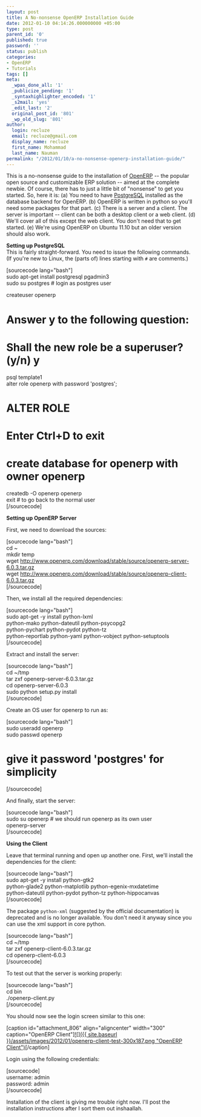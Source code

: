 ```yaml
---
layout: post
title: A No-nonsense OpenERP Installation Guide
date: 2012-01-10 04:14:26.000000000 +05:00
type: post
parent_id: '0'
published: true
password: ''
status: publish
categories:
- OpenERP
- Tutorials
tags: []
meta:
  _wpas_done_all: '1'
  _publicize_pending: '1'
  _syntaxhighlighter_encoded: '1'
  _s2mail: 'yes'
  _edit_last: '2'
  original_post_id: '801'
  _wp_old_slug: '801'
author:
  login: recluze
  email: recluze@gmail.com
  display_name: recluze
  first_name: Mohammad
  last_name: Nauman
permalink: "/2012/01/10/a-no-nonsense-openerp-installation-guide/"
---
```

This is a no-nonsense guide to the installation of [OpenERP](http://www.openerp.com/) -- the popular open source and customizable ERP solution -- aimed at the complete newbie. Of course, there has to just a little bit of "nonsense" to get you started. So, here it is: (a) You need to have [PostgreSQL](http://www.postgresql.org/) installed as the database backend for OpenERP. (b) OpenERP is written in python so you'll need some packages for that part. (c) There is a server and a client. The server is important -- client can be both a desktop client or a web client. (d) We'll cover all of this except the web client. You don't need that to get started. (e) We're using OpenERP on Ubuntu 11.10 but an older version should also work.

<!--more-->

**Setting up PostgreSQL**  
This is fairly straight-forward. You need to issue the following commands. (If you're new to Linux, the (parts of) lines starting with `#` are comments.)

[sourcecode lang="bash"]  
sudo apt-get install postgresql pgadmin3  
sudo su postgres # login as postgres user

createuser openerp  
# Answer y to the following question:  
# Shall the new role be a superuser? (y/n) y

psql template1  
alter role openerp with password 'postgres';  
# ALTER ROLE  
# Enter Ctrl+D to exit

# create database for openerp with owner openerp  
createdb -O openerp openerp  
exit # to go back to the normal user  
[/sourcecode]

**Setting up OpenERP Server**

First, we need to download the sources:

[sourcecode lang="bash"]  
cd ~  
mkdir temp  
wget http://www.openerp.com/download/stable/source/openerp-server-6.0.3.tar.gz  
wget http://www.openerp.com/download/stable/source/openerp-client-6.0.3.tar.gz  
[/sourcecode]

Then, we install all the required dependencies:

[sourcecode lang="bash"]  
sudo apt-get -y install python-lxml  
 python-mako python-dateutil python-psycopg2  
 python-pychart python-pydot python-tz  
 python-reportlab python-yaml python-vobject python-setuptools  
[/sourcecode]

Extract and install the server:

[sourcecode lang="bash"]  
cd ~/tmp  
tar zxf openerp-server-6.0.3.tar.gz  
cd openerp-server-6.0.3  
sudo python setup.py install  
[/sourcecode]

Create an OS user for openerp to run as:

[sourcecode lang="bash"]  
sudo useradd openerp  
sudo passwd openerp  
# give it password 'postgres' for simplicity  
[/sourcecode]

And finally, start the server:

[sourcecode lang="bash"]  
sudo su openerp # we should run openerp as its own user  
openerp-server  
[/sourcecode]

**Using the Client**

Leave that terminal running and open up another one. First, we'll install the dependencies for the client:

[sourcecode lang="bash"]  
sudo apt-get -y install python-gtk2  
 python-glade2 python-matplotlib python-egenix-mxdatetime  
 python-dateutil python-pydot python-tz python-hippocanvas  
[/sourcecode]

The package `python-xml` (suggested by the official documentation) is deprecated and is no longer available. You don't need it anyway since you can use the xml support in core python.

[sourcecode lang="bash"]  
cd ~/tmp  
tar zxf openerp-client-6.0.3.tar.gz  
cd openerp-client-6.0.3  
[/sourcecode]

To test out that the server is working properly:

[sourcecode lang="bash"]  
cd bin  
./openerp-client.py  
[/sourcecode]

You should now see the login screen similar to this one:

[caption id="attachment\_806" align="aligncenter" width="300" caption="OpenERP Client"][![]({{ site.baseurl }}/assets/images/2012/01/openerp-client-test-300x187.png "OpenERP Client")](http://recluze.files.wordpress.com/2012/01/openerp-client-test.png)[/caption]

Login using the following credentials:

[sourcecode]  
username: admin  
password: admin  
[/sourcecode]

Installation of the client is giving me trouble right now. I'll post the installation instructions after I sort them out inshaallah.


